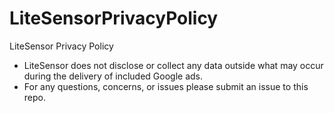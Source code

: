 # LiteSensorPrivacyPolicy
LiteSensor Privacy Policy
* LiteSensor does not disclose or collect any data outside what may occur during the delivery of included Google ads.
* For any questions, concerns, or issues please submit an issue to this repo.
